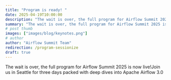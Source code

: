 ```yaml
---
title: "Program is ready! "
date: 2025-04-19T10:00:00
description: "The wait is over, the full program for Airflow Summit 2025 is now live!Join us in Seattle for three days packed with deep dives into Apache Airflow 3.0"
summary: "The wait is over, the full program for Airflow Summit 2025 is now live!Join us in Seattle for three days packed with deep dives into Apache Airflow 3.0"
# post thumb
images: ["images/blog/keynotes.png"]
# author
author: "Airflow Summit Team"
redirection: /program-sessionize
draft: true
---
```


The wait is over, the full program for Airflow Summit 2025 is now live!Join us in Seattle for three days packed with deep dives into Apache Airflow 3.0